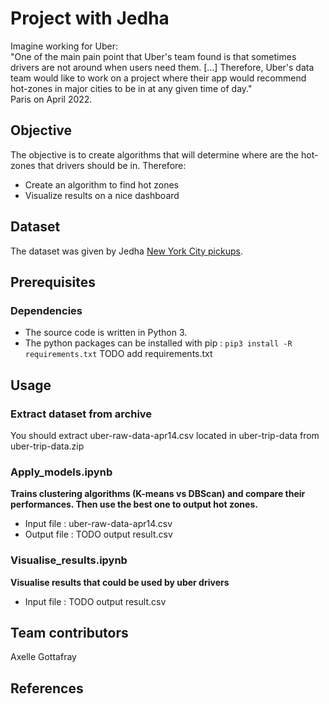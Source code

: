 # Project with Jedha

Imagine working for Uber: <br />
"One of the main pain point that Uber's team found is that sometimes drivers are not around when users need them. [...] Therefore, Uber's data team would like to work on a project where their app would recommend hot-zones in major cities to be in at any given time of day." <br />
Paris on April 2022. 

## Objective
The objective is to create algorithms that will determine where are the hot-zones that drivers should be in. Therefore:

- Create an algorithm to find hot zones
- Visualize results on a nice dashboard

## Dataset
The dataset was given by Jedha [New York City pickups](https://full-stack-bigdata-datasets.s3.eu-west-3.amazonaws.com/Machine+Learning+non+Supervis%C3%A9/Projects/uber-trip-data.zip).

## Prerequisites

### Dependencies
- The source code is written in Python 3.
- The python packages can be installed with pip : `pip3 install -R requirements.txt` TODO add requirements.txt

## Usage
### Extract dataset from archive
You should extract uber-raw-data-apr14.csv located in uber-trip-data from uber-trip-data.zip

### Apply_models.ipynb
**Trains clustering algorithms (K-means vs DBScan) and compare their performances. Then use the best one to output hot zones.**
- Input file : uber-raw-data-apr14.csv
- Output file : TODO output result.csv

### Visualise_results.ipynb
**Visualise results that could be used by uber drivers**
- Input file : TODO output result.csv

## Team contributors
Axelle Gottafray

## References

